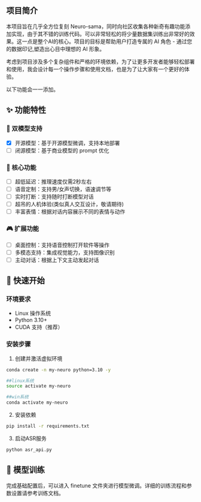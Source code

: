 ## 项目简介

本项目旨在几乎全方位复刻 Neuro-sama，同时向社区收集各种新奇有趣功能添加实现，由于其不错的训练代码。可以非常轻松的将少量数据集训练出非常好的效果。这一点是整个AI的核心。项目的目标是帮助用户打造专属的 AI 角色 - 通过您的数据印记,塑造出心目中理想的 AI 形象。

考虑到项目涉及多个复杂组件和严格的环境依赖，为了让更多开发者能够轻松部署和使用，我会设计每一个操作步骤和使用文档，也是为了让大家有一个更好的体验。 

以下功能会一一添加。

## ✨ 功能特性

### 🤖 双模型支持
- [x] 开源模型：基于开源模型微调，支持本地部署
- [ ] 闭源模型：基于商业模型的 prompt 优化

### 🎯 核心功能
- [ ] 超低延迟：推理速度仅需2秒左右
- [ ] 语音定制：支持男/女声切换，语速调节等
- [ ] 实时打断：支持随时打断模型对话
- [ ] 超吊的人机体验(类似真人交互设计，敬请期待)
- [ ] 丰富表情：根据对话内容展示不同的表情与动作

### 🎮 扩展功能
- [ ] 桌面控制：支持语音控制打开软件等操作
- [ ] 多模态支持：集成视觉能力，支持图像识别
- [ ] 主动对话：根据上下文主动发起对话

## 🚀 快速开始

### 环境要求
- Linux 操作系统
- Python 3.10+
- CUDA 支持（推荐）

### 安装步骤

1. 创建并激活虚拟环境
```bash
conda create -n my-neuro python=3.10 -y

##linux系统
source activate my-neuro

##win系统
conda activate my-neuro
```

2. 安装依赖
```bash
pip install -r requirements.txt
```

3. 启动ASR服务
```bash
python asr_api.py
```

## 🔧 模型训练

完成基础配置后，可以进入 finetune 文件夹进行模型微调。详细的训练流程和参数设置请参考训练文档。

